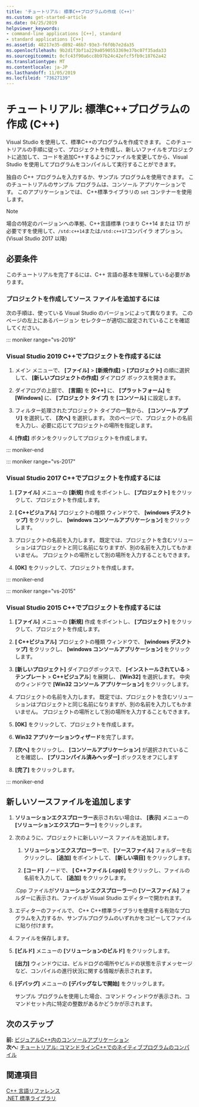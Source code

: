 ```yaml
---
title: 'チュートリアル: 標準C++プログラムの作成 (C++)'
ms.custom: get-started-article
ms.date: 04/25/2019
helpviewer_keywords:
- command-line applications [C++], standard
- standard applications [C++]
ms.assetid: 48217e35-d892-46b7-93e3-f6f0b7e2da35
ms.openlocfilehash: 9b2d1f3bf1a229a0590553369e37bc07f35ada33
ms.sourcegitcommit: 0cfc43f90a6cc8b97b24c42efcf5fb9c18762a42
ms.translationtype: MT
ms.contentlocale: ja-JP
ms.lasthandoff: 11/05/2019
ms.locfileid: "73627139"
---
```

# <a name="walkthrough-creating-a-standard-c-program-c"></a>チュートリアル: 標準C++プログラムの作成 (C++)

Visual Studio を使用して、標準C++のプログラムを作成できます。 このチュートリアルの手順に従って、プロジェクトを作成し、新しいファイルをプロジェクトに追加して、コードを追加C++するようにファイルを変更してから、Visual Studio を使用してプログラムをコンパイルして実行することができます。

独自の C++ プログラムを入力するか、サンプル プログラムを使用できます。 このチュートリアルのサンプル プログラムは、コンソール アプリケーションです。 このアプリケーションでは、 C++標準ライブラリの `set` コンテナーを使用します。

> [!NOTE]
> 場合の特定のバージョンへの準拠、C++言語標準 (つまり C++14 または 17) が必要ですを使用して、`/std:c++14`または`/std:c++17`コンパイラ オプション。 (Visual Studio 2017 以降)

## <a name="prerequisites"></a>必要条件

このチュートリアルを完了するには、C++ 言語の基本を理解している必要があります。

### <a name="to-create-a-project-and-add-a-source-file"></a>プロジェクトを作成してソース ファイルを追加するには

次の手順は、使っている Visual Studio のバージョンによって異なります。 このページの左上にあるバージョン セレクターが適切に設定されていることを確認してください。

::: moniker range="vs-2019"

### <a name="to-create-a-c-project-in-visual-studio-2019"></a>Visual Studio 2019 C++でプロジェクトを作成するには

1. メイン メニューで、 **[ファイル]** > **[新規作成]** > **[プロジェクト]** の順に選択して、 **[新しいプロジェクトの作成]** ダイアログ ボックスを開きます。

1. ダイアログの上部で、 **[言語]** を **[C++]** に、 **[プラットフォーム]** を **[Windows]** に、 **[プロジェクト タイプ]** を **[コンソール]** に設定します。 

1. フィルター処理されたプロジェクト タイプの一覧から、 **[コンソール アプリ]** を選択して、 **[次へ]** を選択します。 次のページで、プロジェクトの名前を入力し、必要に応じてプロジェクトの場所を指定します。

1. **[作成]** ボタンをクリックしてプロジェクトを作成します。

::: moniker-end

::: moniker range="vs-2017"

### <a name="to-create-a-c-project-in-visual-studio-2017"></a>Visual Studio 2017 C++でプロジェクトを作成するには

1. **[ファイル]** メニューの **[新規]** 作成 をポイントし、 **[プロジェクト]** をクリックして、プロジェクトを作成します。

1. **[ C++ビジュアル]** プロジェクトの種類 ウィンドウで、 **[windows デスクトップ]** をクリックし、 **[windows コンソールアプリケーション]** をクリックします。

1. プロジェクトの名前を入力します。 既定では、プロジェクトを含むソリューションはプロジェクトと同じ名前になりますが、別の名前を入力してもかまいません。 プロジェクトの場所として別の場所を入力することもできます。

1. **[OK]** をクリックして、プロジェクトを作成します。

::: moniker-end

::: moniker range="vs-2015"

### <a name="to-create-a-c-project-in-visual-studio-2015"></a>Visual Studio 2015 C++でプロジェクトを作成するには

1. **[ファイル]** メニューの **[新規]** 作成 をポイントし、 **[プロジェクト]** をクリックして、プロジェクトを作成します。

1. **[ C++ビジュアル]** プロジェクトの種類 ウィンドウで、 **[windows デスクトップ]** をクリックし、 **[windows コンソールアプリケーション]** をクリックします。

1. **[新しいプロジェクト]** ダイアログボックスで、 **[インストールされている** > **テンプレート** >  **C++ビジュアル**] を展開し、 **[Win32]** を選択します。 中央のウィンドウで **[Win32 コンソール アプリケーション]** をクリックします。

1. プロジェクトの名前を入力します。 既定では、プロジェクトを含むソリューションはプロジェクトと同じ名前になりますが、別の名前を入力してもかまいません。 プロジェクトの場所として別の場所を入力することもできます。

1. **[OK]** をクリックして、プロジェクトを作成します。

1. **Win32 アプリケーションウィザード**を完了します。 

1. **[次へ]** をクリックし、 **[コンソールアプリケーション]** が選択されていることを確認し、 **[プリコンパイル済みヘッダー]** ボックスをオフにします 

1. **[完了]** をクリックします。

::: moniker-end

## <a name="add-a-new-source-file"></a>新しいソースファイルを追加します

1. **ソリューションエクスプローラー**表示されない場合は、 **[表示]** メニューの **[ソリューションエクスプローラー]** をクリックします。

1. 次のように、プロジェクトに新しいソース ファイルを追加します。

   1. **ソリューションエクスプローラー**で、 **[ソースファイル]** フォルダーを右クリックし、 **[追加]** をポイントして、 **[新しい項目]** をクリックします。

   1. **[コード]** ノードで、 **[ C++ファイル (.cpp)]** をクリックし、ファイルの名前を入力して、 **[追加]** をクリックします。

   .Cpp ファイルが**ソリューションエクスプローラー**の **[ソースファイル]** フォルダーに表示され、ファイルが Visual Studio エディターで開かれます。

1. エディターのファイルで、 C++ C++標準ライブラリを使用する有効なプログラムを入力するか、サンプルプログラムのいずれかをコピーしてファイルに貼り付けます。

1. ファイルを保存します。

1. **[ビルド]** メニューの **[ソリューションのビルド]** をクリックします。

   **[出力]** ウィンドウには、ビルドログの場所やビルドの状態を示すメッセージなど、コンパイルの進行状況に関する情報が表示されます。

1. **[デバッグ]** メニューの **[デバッグなしで開始]** をクリックします。

   サンプル プログラムを使用した場合、コマンド ウィンドウが表示され、コマンドセット内に特定の整数があるかどうかが示されます。

## <a name="next-steps"></a>次のステップ

**前:** [ビジュアルC++内のコンソールアプリケーション](../windows/console-applications-in-visual-cpp.md)<br/>
**次へ:** [チュートリアル: コマンドラインC++でのネイティブプログラムのコンパイル](../build/walkthrough-compiling-a-native-cpp-program-on-the-command-line.md)

## <a name="see-also"></a>関連項目

[C++ 言語リファレンス](../cpp/cpp-language-reference.md)<br/>
[.NET 標準ライブラリ](../standard-library/cpp-standard-library-reference.md)
